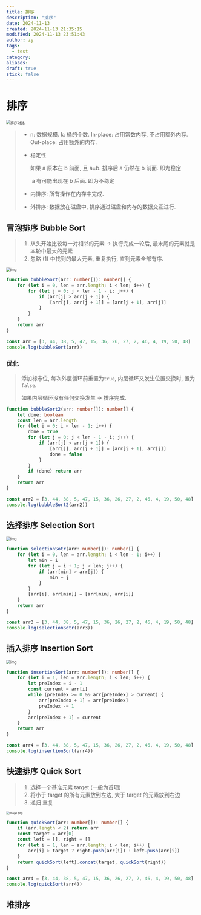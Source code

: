 ```yaml
---
title: 排序
description: "排序"
date: 2024-11-13
created: 2024-11-13 21:35:15
modified: 2024-11-13 23:51:43
author: zy
tags:
  - test
category: 
aliases: 
draft: true
stick: false
---
```


# 排序

<img src="../assets/4abde1748817d7f35f2bf8b6a058aa40~tplv-t2oaga2asx-zoom-in-crop-mark:3024:0:0:0.awebp" alt="排序对比" style="zoom:67%;" />

> * n: 数据规模. k: 桶的个数. In-place: 占用常数内存, 不占用额外内存. Out-place: 占用额外的内存.
>
> * 稳定性
>
>   如果 a 原本在 b 前面, 且 a=b. 排序后 a 仍然在 b 前面. 即为稳定
>
>   ​								  a 有可能出现在 b 后面. 即为不稳定
>
> * 内排序: 所有操作在内存中完成.
>
> * 外排序: 数据放在磁盘中, 排序通过磁盘和内存的数据交互进行.

## 冒泡排序 Bubble Sort

> 1. 从头开始比较每一对相邻的元素 -> 执行完成一轮后, 最末尾的元素就是本轮中最大的元素
> 2. 忽略 (1) 中找到的最大元素, 重复执行, 直到元素全部有序.

<img src="../assets/e53646cab99a49a2b9768493936c674b~tplv-k3u1fbpfcp-zoom-in-crop-mark:3024:0:0:0.awebp" alt="img" style="zoom: 67%;" />

```ts
function bubbleSort(arr: number[]): number[] {
    for (let i = 0, len = arr.length; i < len; i++) {
        for (let j = 0; j < len - 1 - i; j++) {
            if (arr[j] > arr[j + 1]) {
                [arr[j], arr[j + 1]] = [arr[j + 1], arr[j]]
            }
        }
    }
    return arr
}

const arr = [3, 44, 38, 5, 47, 15, 36, 26, 27, 2, 46, 4, 19, 50, 48]
console.log(bubbleSort(arr))
```

### 优化

> 添加标志位, 每次外层循环前重置为`true`, 内层循环又发生位置交换时, 置为`false`.
>
> 如果内层循环没有任何交换发生 -> 排序完成.

```ts
function bubbleSort2(arr: number[]): number[] {
    let done: boolean
    const len = arr.length
    for (let i = 0; i < len - 1; i++) {
        done = true
        for (let j = 0; j < len - 1 - i; j++) {
            if (arr[j] > arr[j + 1]) {
                [arr[j], arr[j + 1]] = [arr[j + 1], arr[j]]
                done = false
            }
        }
        if (done) return arr
    }
    return arr
}

const arr2 = [3, 44, 38, 5, 47, 15, 36, 26, 27, 2, 46, 4, 19, 50, 48]
console.log(bubbleSort2(arr2))
```

## 选择排序 Selection Sort

<img src="../assets/9bebaa9d1d4544218dc5c02c658f7a3d~tplv-k3u1fbpfcp-zoom-in-crop-mark:3024:0:0:0.awebp" alt="img" style="zoom:67%;" />

```ts
function selectionSotr(arr: number[]): number[] {
    for (let i = 0, len = arr.length; i < len - 1; i++) {
        let min = i
        for (let j = i + 1; j < len; j++) {
            if (arr[min] > arr[j]) {
                min = j
            }
        }
        [arr[i], arr[min]] = [arr[min], arr[i]]
    }
    return arr
}

const arr3 = [3, 44, 38, 5, 47, 15, 36, 26, 27, 2, 46, 4, 19, 50, 48]
console.log(selectionSotr(arr3))
```

## 插入排序 Insertion Sort

<img src="../assets/d5ae17e6956f478fa3ec261621cdeee9~tplv-k3u1fbpfcp-zoom-in-crop-mark:3024:0:0:0.awebp" alt="img" style="zoom:67%;" />

```ts
function insertionSort(arr: number[]): number[] {
    for (let i = 1, len = arr.length; i < len; i++) {
        let preIndex = i - 1
        const current = arr[i]
        while (preIndex >= 0 && arr[preIndex] > current) {
            arr[preIndex + 1] = arr[preIndex]
            preIndex -= 1
        }
        arr[preIndex + 1] = current
    }
    return arr
}

const arr4 = [3, 44, 38, 5, 47, 15, 36, 26, 27, 2, 46, 4, 19, 50, 48]
console.log(insertionSort(arr4))
```

## 快速排序 Quick Sort

> 1. 选择一个基准元素 target (一般为首项)
> 2. 将小于 target 的所有元素放到左边, 大于 target 的元素放到右边
> 3. 递归 重复

<img src="../assets/fa5adcedc00044acaf85133371182ccb~tplv-k3u1fbpfcp-zoom-in-crop-mark:3024:0:0:0.awebp" alt="image.png" style="zoom: 50%;" />

```ts
function quickSort(arr: number[]): number[] {
    if (arr.length < 2) return arr
    const target = arr[0]
    const left = [], right = []
    for (let i = 1, len = arr.length; i < len; i++) {
        arr[i] > target ? right.push(arr[i]) : left.push(arr[i])
    }
    return quickSort(left).concat(target, quickSort(right))
}

const arr4 = [3, 44, 38, 5, 47, 15, 36, 26, 27, 2, 46, 4, 19, 50, 48]
console.log(quickSort(arr4))
```

## 堆排序
